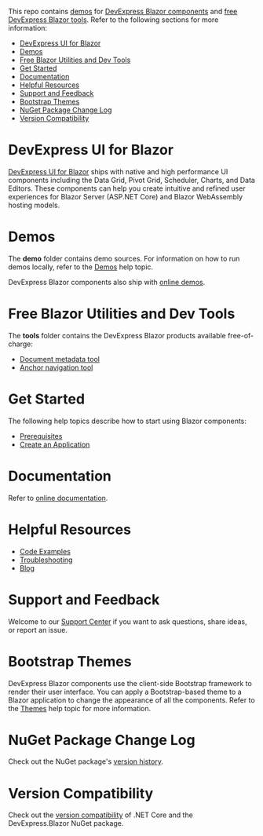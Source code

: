 This repo contains [demos](#demos) for [DevExpress Blazor components](#devexpress-ui-for-blazor) and [free DevExpress Blazor tools](#free-blazor-utilities-and-dev-tools). Refer to the following sections for more information:

* [DevExpress UI for Blazor](#devexpress-ui-for-blazor)
* [Demos](#online-demos)
* [Free Blazor Utilities and Dev Tools](#free-blazor-utilities-and-dev-tools)
* [Get Started](#get-started)
* [Documentation](#documentation)
* [Helpful Resources](#helpful-resources)
* [Support and Feedback](#support-and-feedback)
* [Bootstrap Themes](#bootstrap-themes)
* [NuGet Package Change Log](#nuget-package-change-log)
* [Version Compatibility](#version-compatibility)

# DevExpress UI for Blazor

[DevExpress UI for Blazor](https://www.devexpress.com/blazor/) ships with native and high performance UI components including the Data Grid, Pivot Grid, Scheduler, Charts, and Data Editors. These components can help you create intuitive and refined user experiences for Blazor Server (ASP.NET Core) and Blazor WebAssembly hosting models. 

# Demos

The **demo** folder contains demo sources. For information on how to run demos locally, refer to the [Demos](https://docs.devexpress.com/Blazor/401058#run-demos-locally) help topic.

DevExpress Blazor components also ship with [online demos](https://demos.devexpress.com/blazor/). 

# Free Blazor Utilities and Dev Tools

The **tools** folder contains the DevExpress Blazor products available free-of-charge:

* [Document metadata tool](https://github.com/DevExpress/Blazor/tree/master/tools/DevExpress.Blazor.DocumentMetadata)
* [Anchor navigation tool](https://github.com/DevExpress/Blazor/tree/master/tools/DevExpress.Blazor.AnchorUtils)

# Get Started

The following help topics describe how to start using Blazor components:

* [Prerequisites](https://docs.devexpress.com/Blazor/401055)
* [Create an Application](https://docs.devexpress.com/Blazor/401057/)

# Documentation

Refer to [online documentation](https://docs.devexpress.com/Blazor/400725/blazor-components).

# Helpful Resources

* [Code Examples](examples.md)
* [Troubleshooting](https://docs.devexpress.com/Blazor/401608)
* [Blog](https://community.devexpress.com/tags/Blazor/default.aspx)

# Support and Feedback

Welcome to our [Support Center](https://supportcenter.devexpress.com/ticket/create) if you want to ask questions, share ideas, or report an issue.

# Bootstrap Themes

DevExpress Blazor components use the client-side Bootstrap framework to render their user interface. You can apply a Bootstrap-based theme to a Blazor application to change the appearance of all the components. Refer to the [Themes](http://docs.devexpress.com/Blazor/401523/common-concepts/themes) help topic for more information.

# NuGet Package Change Log

Check out the NuGet package's [version history](changelog.md).

# Version Compatibility

Check out the [version compatibility](version-compatibility.md) of .NET Core and the DevExpress.Blazor NuGet package.

